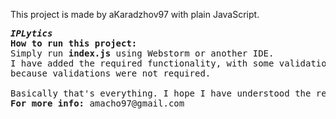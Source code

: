 This project is made by aKaradzhov97 with plain JavaScript.

<pre>
<b><i>IPLytics</i></b>
<b>How to run this project:</b>
Simply run <b>index.js</b> using Webstorm or another IDE.
I have added the required functionality, with some validations BUT NOT ALL,
because validations were not required.

Basically that's everything. I hope I have understood the requirements properly.
<b>For more info:</b> amacho97@gmail.com
</pre>
